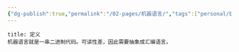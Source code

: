 ```yaml
---
{"dg-publish":true,"permalink":"/02-pages/机器语言/","tags":["personal/blog","计算机组成原理/概述"]}
---
```


```ad-info
title: 定义
机器语言就是一串二进制代码。可读性差，因此需要抽象成汇编语言。
```

